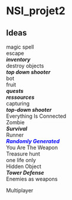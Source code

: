 # NSI_projet2

## Ideas

magic spell<br>
escape<br>
_**inventory**_<br>
destroy objects<br>
_**top down shooter**_<br>
bot<br>
fruit<br>
_**quests**_<br>
_**ressources**_<br>
capturing<br>
_**top-down shooter**_<br>
Everything Is Connected<br>
Zombie<br>
_**Survival**_<br>
Runner<br>
<span style="color:blue">_**Randomly Generated**_<br></span>
You Are The Weapon<br>
Treasure hunt<br>
one life only<br>
Hidden Object<br>
_**Tower Defense**_<br>
Enemies as weapons<br>

Multiplayer
